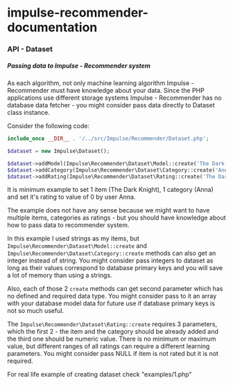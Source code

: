 # impulse-recommender-documentation

### API - Dataset

##### Passing data to Impulse - Recommender system

As each algorithm, not only machine learning algorithm Impulse - Recommender must have knowledge about
your data. Since the PHP applications use different storage systems Impulse - Recommender has no database
data fetcher - you might consider pass data directly to Dataset class instance.

Consider the following code:

```php
include_once __DIR__ . '/../src/Impulse/Recommender/Dataset.php';

$dataset = new Impulse\Dataset();

$dataset->addModel(Impulse\Recommender\Dataset\Model::create('The Dark Knight'));
$dataset->addCategory(Impulse\Recommender\Dataset\Category::create('Anna'));
$dataset->addRating(Impulse\Recommender\Dataset\Rating::create('The Dark Knight', 'Anna', 0));
```

It is minimum example to set 1 item (The Dark Knight), 1 category (Anna) and set it's rating to value of 0 
by user Anna.

The example does not have any sense because we might want to have multiple items, categories as ratings - but
you should have knowledge about how to pass data to recommender system.

In this example I used strings as my items, but ```Impulse\Recommender\Dataset\Model::create``` 
and ```Impulse\Recommender\Dataset\Category::create``` methods can also get an integer instead
of string. You might consider pass integers to dataset as long as their values correspond to database
primary keys and you will save a lot of memory than using a strings.

Also, each of those 2 ```create``` methods can get second parameter which has no defined and 
required data type. You might
consider pass to it an array with your database model data for future use if database primary keys is not 
so much useful.

The ```Impulse\Recommender\Dataset\Rating::create``` requires 3 parameters, which the first 2 - the item and
the category should be already added and the third one should be numeric value. There is no minimum or 
maximum value, but different ranges of all ratings can require a different learning parameters. You might
consider pass NULL if item is not rated but it is not required.

For real life example of creating dataset check "examples/1.php"

